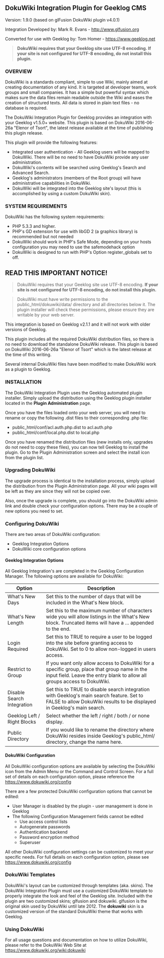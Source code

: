 ## DokuWiki Integration Plugin for Geeklog CMS
Version: 1.9.0 (based on glFusion DokuWiki plugin v4.0.1)

Integration Developed by: Mark R. Evans - http://www.glfusion.org

Converted for use with Geeklog by: Tom Homer - https://www.geeklog.net

> **DokuWiki requires that your Geeklog site use UTF-8 encoding.  If your site is not configured for UTF-8 encoding, do not install this plugin.**

### OVERVIEW

DokuWiki is a standards compliant, simple to use Wiki, mainly aimed at creating documentation of any kind. It is targeted at developer teams, work groups and small companies. It has a simple but powerful syntax which makes sure the data files  remain readable outside the Wiki and eases the creation of structured texts. All data is stored in plain text files - no database is required.

The DokuWiki Integration Plugin for Geeklog provides an integration with your Geeklog v1.5.0+ website. This plugin is based on DokuWiki 2016-06-26a "Elenor of Tsort", the latest release available at the time of publishing this plugin release.

This plugin will provide the following features:

- Integrated user authentication - All Geeklog users will be mapped to DokuWiki. There will be no need to have DokuWiki provide any user administration.
- DokuWiki's contents will be searched using Geeklog's Search and Advanced Search.
- Geeklog's administrators (members of the Root group) will have administrative capabilities in DokuWiki.
- DokuWiki will be integrated into the Geeklog site's layout (this is accomplished by using a custom DokuWiki skin).

### SYSTEM REQUIREMENTS

DokuWiki has the following system requirements:

- PHP 5.3.3 and higher.
- PHP's GD extension for use with libGD 2 (a graphics library) is recommended but not needed
- DokuWiki should work in PHP's Safe Mode, depending on your hosts configuration you may need to use the safemodehack option
- DokuWiki is designed to run with PHP's Option register_globals set to off.

## READ THIS IMPORTANT NOTICE!

> DokuWiki requires that your Geeklog site use UTF-8 encoding.  **If your site is not configured for UTF-8 encoding, do not install this plugin.**

> DokuWiki must have write permissions to the public_html/dokuwiki/data/ directory and all directories below it. The plugin installer will check these permissions, please ensure they are writable by your web server.

This integration is based on Geeklog v2.1.1 and it will not work with older versions of Geeklog.

This plugin includes all the required DokuWiki distribution files, so there is no need to download the standalone DokuWiki release. This plugin is based on DokuWiki 2016-06-26a "Elenor of Tsort" which is the latest release at the time of this writing.

Several internal DokuWiki files have been modified to make DokuWiki work as a plugin to Geeklog.

### INSTALLATION

The DokuWiki Integration Plugin uses the Geeklog automated plugin installer. Simply upload the distribution using the Geeklog plugin installer located in the **Plugin Administration** page.

Once you have the files loaded onto your web server, you will need to rename or copy the following .dist files to their corresponding .php file:

- public_html/conf/acl.auth.php.dist to acl.auth.php
- public_html/conf/local.php.dist to local.php

Once you have renamed the distribution files (new installs only, upgrades do not need to copy these files), you can now tell Geeklog to install the plugin. Go to the Plugin Administration screen and select the install icon from the plugin list. 

### Upgrading DokuWiki

The upgrade process is identical to the installation process, simply upload the distribution from the Plugin Administration page. All your wiki pages will be left as they are since they will not be copied over.

Also, once the upgrade is complete, you should go into the DokuWiki admin link and double check your configuration options.  There may be a couple of new options you need to set.

### Configuring DokuWiki

There are two areas of DokuWiki configuration:
 - Geeklog Integration Options
 - DokuWiki core configuration options

#### Geeklog Integration Options

All Geeklog Integration's are completed in the Geeklog Configuration Manager.  The following options are available for DokuWiki:

 Option           | Description
 -----------------|------------
What's New Days   | Set this to the number of days that will be included in the What's New block.
What's New Length | Set this to the maximum number of characters wide you will allow listings in the What's New block. Truncated items will have a … appended to the end.
Login Required    | Set this to TRUE to require a user to be logged into the site before granting access to DokuWiki. Set to 0 to allow non-logged in users access.
Restrict to Group | If you want only allow access to DokuWiki for a specific group, place that group name in the input field. Leave the entry blank to allow all groups access to DokuWiki.
Disable Search Integration | Set this to TRUE to disable search integration with Geeklog's main search feature. Set to FALSE to allow DokuWiki results to be displayed in Geeklog's main search.
Geeklog Left / Right Blocks  | Select whether the left / right / both / or none display.
Public Directory  | If you would like to rename the directory where DokuWiki resides inside Geeklog's public_html/ directory, change the name here.

#### DokuWiki Configuration

All DokuWiki configuration options are available by selecting the DokuWiki icon from the Admin Menu or the Command and Control Screen.  For a full set of details on each configuration option, please reference the https://www.dokuwiki.org/config

There are a few protected DokuWiki configuration options that cannot be edited:

- User Manager is disabled by the plugin - user management is done in Geeklog
- The following Configuration Management fields cannot be edited
  - Use access control lists
  - Autogenerate passwords
  - Authentication backend
  - Password encryption method
  - Superuser

All other DokuWiki configuration settings can be customized to meet your specific needs. For full details on each configuration option, please see https://www.dokuwiki.org/config

### DokuWiki Templates

DokuWiki's layout can be customized through templates (aka. skins). The DokuWiki Integration Plugin must use a customized DokuWiki template to properly integrate the look and feel of the Geeklog site. Included with the plugin are two customized skins; glfusion and dokuwiki.  glfusion is the original skin used by DokuWiki until late 2012.  The **dokuwiki** skin is a customized version of the standard DokuWiki theme that works with Geeklog.

### Using DokuWiki

For all usage questions and documentation on how to utilize DokuWiki, please refer to the DokuWiki Web Site at https://www.dokuwiki.org/wiki:dokuwiki